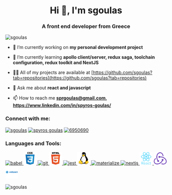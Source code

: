 <h1 align="center">Hi 👋, I'm sgoulas</h1>
<h3 align="center">A front end developer from Greece</h3>

<p align="left"> <img src="https://komarev.com/ghpvc/?username=sgoulas&label=Profile%20views&color=0e75b6&style=flat" alt="sgoulas" /> </p>

- 🔭 I’m currently working on **my personal development project**

- 🌱 I’m currently learning **apollo client/server, redux saga, toolchain configuration, redux toolkit and NextJS**

- 👨‍💻 All of my projects are available at [https://github.com/sgoulas?tab=repositories](https://github.com/sgoulas?tab=repositories)

- 💬 Ask me about **react and javascript**

- 📫 How to reach me **sprgoulas@gmail.com, https://www.linkedin.com/in/spyros-goulas/**

<h3 align="left">Connect with me:</h3>
<p align="left">
<a href="https://dev.to/sgoulas" target="blank"><img align="center" src="https://cdn.jsdelivr.net/npm/simple-icons@3.0.1/icons/dev-dot-to.svg" alt="sgoulas" height="30" width="40" /></a>
<a href="https://linkedin.com/in/spyros goulas" target="blank"><img align="center" src="https://raw.githubusercontent.com/rahuldkjain/github-profile-readme-generator/master/src/images/icons/Social/linked-in-alt.svg" alt="spyros goulas" height="30" width="40" /></a>
<a href="https://stackoverflow.com/users/6950690" target="blank"><img align="center" src="https://raw.githubusercontent.com/rahuldkjain/github-profile-readme-generator/master/src/images/icons/Social/stack-overflow.svg" alt="6950690" height="30" width="40" /></a>
</p>

<h3 align="left">Languages and Tools:</h3>
<p align="left"> <a href="https://babeljs.io/" target="_blank"> <img src="https://www.vectorlogo.zone/logos/babeljs/babeljs-icon.svg" alt="babel" width="40" height="40"/> </a> <a href="https://www.w3schools.com/css/" target="_blank"> <img src="https://raw.githubusercontent.com/devicons/devicon/master/icons/css3/css3-original-wordmark.svg" alt="css3" width="40" height="40"/> </a> <a href="https://git-scm.com/" target="_blank"> <img src="https://www.vectorlogo.zone/logos/git-scm/git-scm-icon.svg" alt="git" width="40" height="40"/> </a> <a href="https://www.w3.org/html/" target="_blank"> <img src="https://raw.githubusercontent.com/devicons/devicon/master/icons/html5/html5-original-wordmark.svg" alt="html5" width="40" height="40"/> </a> <a href="https://jestjs.io" target="_blank"> <img src="https://www.vectorlogo.zone/logos/jestjsio/jestjsio-icon.svg" alt="jest" width="40" height="40"/> </a> <a href="https://www.linux.org/" target="_blank"> <img src="https://raw.githubusercontent.com/devicons/devicon/master/icons/linux/linux-original.svg" alt="linux" width="40" height="40"/> </a> <a href="https://materializecss.com/" target="_blank"> <img src="https://raw.githubusercontent.com/prplx/svg-logos/5585531d45d294869c4eaab4d7cf2e9c167710a9/svg/materialize.svg" alt="materialize" width="40" height="40"/> </a> <a href="https://nextjs.org/" target="_blank"> <img src="https://cdn.worldvectorlogo.com/logos/nextjs-3.svg" alt="nextjs" width="40" height="40"/> </a> <a href="https://reactjs.org/" target="_blank"> <img src="https://raw.githubusercontent.com/devicons/devicon/master/icons/react/react-original-wordmark.svg" alt="react" width="40" height="40"/> </a> <a href="https://redux.js.org" target="_blank"> <img src="https://raw.githubusercontent.com/devicons/devicon/master/icons/redux/redux-original.svg" alt="redux" width="40" height="40"/> </a> <a href="https://webpack.js.org" target="_blank"> <img src="https://raw.githubusercontent.com/devicons/devicon/d00d0969292a6569d45b06d3f350f463a0107b0d/icons/webpack/webpack-original-wordmark.svg" alt="webpack" width="40" height="40"/> </a> </p>

<p><img align="center" src="https://github-readme-stats.vercel.app/api/top-langs?username=sgoulas&show_icons=true&locale=en&layout=compact" alt="sgoulas" /></p>
